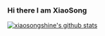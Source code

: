 ### Hi there I am XiaoSong

[![xiaosongshine's github stats](https://github-readme-stats.vercel.app/api?username=xiaosongshine&theme=vue)](https://xiaosongshine.blog.csdn.net/)
<!--
**xiaosongshine/xiaosongshine** is a ✨ _special_ ✨ repository because its `README.md` (this file) appears on your GitHub profile.

Here are some ideas to get you started:

- 🔭 I’m currently working on ...
- 🌱 I’m currently learning ...
- 👯 I’m looking to collaborate on ...
- 🤔 I’m looking for help with ...
- 💬 Ask me about ...
- 📫 How to reach me: ...
- 😄 Pronouns: ...
- ⚡ Fun fact: ...
-->

